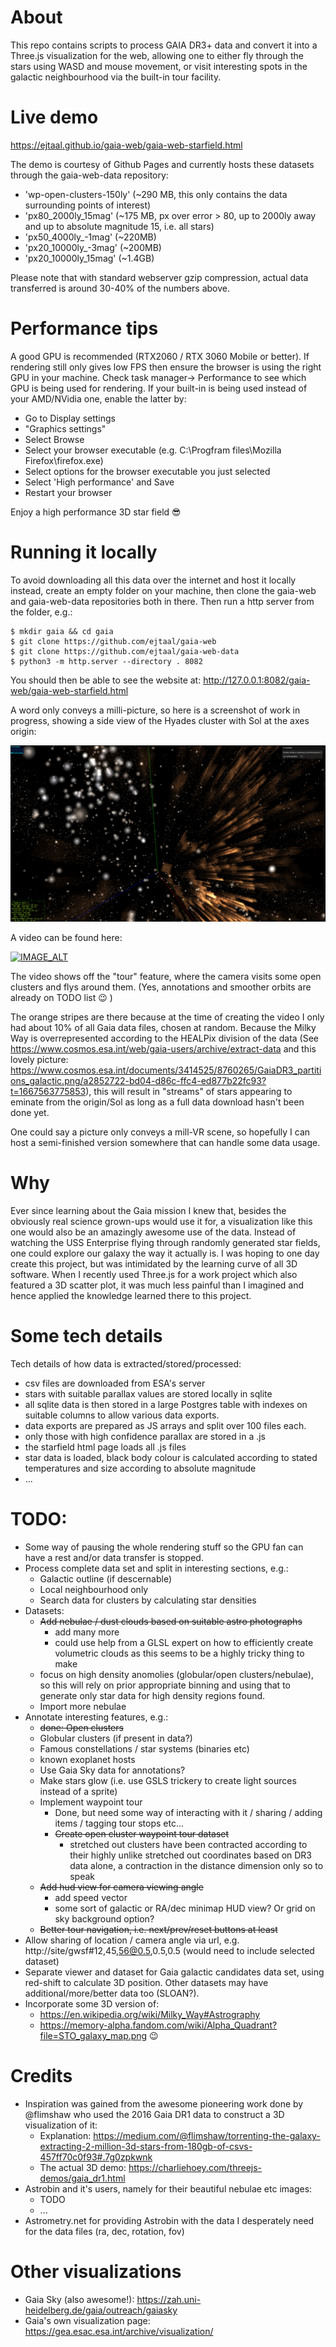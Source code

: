 # About

This repo contains scripts to process GAIA DR3+ data and convert it into a Three.js visualization for the web, allowing one to either fly through the stars using WASD and mouse movement, or visit interesting spots in the galactic neighbourhood via the built-in tour facility.

# Live demo

https://ejtaal.github.io/gaia-web/gaia-web-starfield.html

The demo is courtesy of Github Pages and currently hosts these datasets through the gaia-web-data repository:
- 'wp-open-clusters-150ly' (~290 MB, this only contains the data surrounding points of interest) 
- 'px80_2000ly_15mag' (~175 MB, px over error > 80, up to 2000ly away and up to absolute magnitude 15, i.e. all stars)
- 'px50_4000ly_-1mag' (~220MB)
- 'px20_10000ly_-3mag' (~200MB)
- 'px20_10000ly_15mag' (~1.4GB)

Please note that with standard webserver gzip compression, actual data transferred is around 30-40% of the numbers above.

# Performance tips

A good GPU is recommended (RTX2060 / RTX 3060 Mobile or better). If rendering still only gives low FPS then ensure the browser is using the right GPU in your machine. Check task manager-> Performance to see which GPU is being used for rendering. If your built-in is being used instead of your AMD/NVidia one, enable the latter by:
- Go to Display settings
- "Graphics settings"
- Select Browse 
- Select your browser executable (e.g. C:\Progfram files\Mozilla Firefox\firefox.exe)
- Select options for the browser executable you just selected
- Select 'High performance' and Save
- Restart your browser

Enjoy a high performance 3D star field 😎

# Running it locally

To avoid downloading all this data over the internet and host it locally instead, create an empty folder on your machine, then clone the gaia-web and gaia-web-data repositories both in there. Then run a http server from the folder, e.g.:

```
$ mkdir gaia && cd gaia
$ git clone https://github.com/ejtaal/gaia-web
$ git clone https://github.com/ejtaal/gaia-web-data
$ python3 -m http.server --directory . 8082
```

You should then be able to see the website at:
http://127.0.0.1:8082/gaia-web/gaia-web-starfield.html


A word only conveys a milli-picture, so here is a screenshot of work in progress, showing a side view of the Hyades cluster with Sol at the axes origin:

![Gaia Web @ Hyades open cluster](GAIA-Web_3D_Starfield_v0.2.png)

A video can be found here:

[![IMAGE_ALT](https://img.youtube.com/vi/yiTVA2BYB5I/0.jpg)](https://www.youtube.com/watch?v=yiTVA2BYB5I)

The video shows off the "tour" feature, where the camera visits some open clusters and flys around them. (Yes, annotations and smoother orbits are already on TODO list 😉 )

The orange stripes are there because at the time of creating the video I only had about 10% of all Gaia data files, chosen at random. Because the Milky Way is overrepresented according to the HEALPix division of the data (See https://www.cosmos.esa.int/web/gaia-users/archive/extract-data and this lovely picture: https://www.cosmos.esa.int/documents/3414525/8760265/GaiaDR3_partitions_galactic.png/a2852722-bd04-d86c-ffc4-ed877b22fc93?t=1667563775853), this will result in "streams" of stars appearing to eminate from the origin/Sol as long as a full data
download hasn't been done yet.

One could say a picture only conveys a mill-VR scene, so hopefully I can host a semi-finished version somewhere that can handle some data usage.

# Why

Ever since learning about the Gaia mission I knew that, besides the obviously real science grown-ups would use it for, a visualization like this one would also be an amazingly awesome use of the data. Instead of watching the USS Enterprise flying through randomly generated star fields, one could explore our galaxy the way it actually is. I was hoping to one day create this project, but was intimidated by the learning curve of all 3D software. When I recently used Three.js for a work project which also featured a 3D scatter plot, it was much less painful than I imagined and hence applied the knowledge learned there to this project.

# Some tech details

Tech details of how data is extracted/stored/processed:
- csv files are downloaded from ESA's server
- stars with suitable parallax values are stored locally in sqlite
- all sqlite data is then stored in a large Postgres table with indexes on suitable columns to allow various data exports.
- data exports are prepared as JS arrays and split over 100 files each.
- only those with high confidence parallax are stored in a .js
- the starfield html page loads all .js files
- star data is loaded, black body colour is calculated according to stated temperatures and size according to absolute magnitude
- ...

# TODO:

- Some way of pausing the whole rendering stuff so the GPU fan can have a rest and/or data transfer is stopped.
- Process complete data set and split in interesting sections, e.g.:
  - Galactic outline (if descernable)
  - Local neighbourhood only
  - Search data for clusters by calculating star densities
- Datasets:
  - ~~Add nebulae / dust clouds based on suitable astro photographs~~
    - add many more
    - could use help from a GLSL expert on how to efficiently create volumetric clouds as this seems to be a highly tricky thing to make
  - focus on high density anomolies (globular/open clusters/nebulae), so this will rely on prior appropriate binning and using that to generate only star data for high density regions found.
  - Import more nebulae
- Annotate interesting features, e.g.:
  - ~~done: Open clusters~~
  - Globular clusters (if present in data?)
  - Famous constellations / star systems (binaries etc)
  - known exoplanet hosts
  - Use Gaia Sky data for annotations?
  - Make stars glow (i.e. use GSLS trickery to create light sources instead of a sprite)
  - Implement waypoint tour
    - Done, but need some way of interacting with it / sharing / adding items / tagging tour stops etc...
    - ~~Create open cluster waypoint tour dataset~~
      - stretched out clusters have been contracted according to their highly unlike stretched out coordinates based on DR3 data alone, a contraction in the distance dimension only so to speak
  - ~~Add hud view for camera viewing angle~~
    - add speed vector
    - some sort of galactic or RA/dec minimap HUD view? Or grid on sky background option?
  - ~~Better tour navigation, i.e. next/prev/reset buttons at least~~
- Allow sharing of location / camera angle via url, e.g. http://site/gwsf#12,45,56@0.5,0.5,0.5 (would need to include selected dataset)
- Separate viewer and dataset for Gaia galactic candidates data set, using red-shift to calculate 3D position. Other datasets may have additional/more/better data too (SLOAN?).
- Incorporate some 3D version of:
  - https://en.wikipedia.org/wiki/Milky_Way#Astrography
  - https://memory-alpha.fandom.com/wiki/Alpha_Quadrant?file=STO_galaxy_map.png 😉

# Credits

- Inspiration was gained from the awesome pioneering work done by @flimshaw who used the 2016 Gaia DR1 data to construct a 3D visualization of it:
  - Explanation: https://medium.com/@flimshaw/torrenting-the-galaxy-extracting-2-million-3d-stars-from-180gb-of-csvs-457ff70c0f93#.7g0zpkwnk
  - The actual 3D demo: https://charliehoey.com/threejs-demos/gaia_dr1.html
- Astrobin and it's users, namely for their beautiful nebulae etc images:
  - TODO
  - ...
- Astrometry.net for providing Astrobin with the data I desperately need for the data files (ra, dec, rotation, fov)

# Other visualizations

- Gaia Sky (also awesome!): https://zah.uni-heidelberg.de/gaia/outreach/gaiasky
- Gaia's own visualization page: https://gea.esac.esa.int/archive/visualization/
